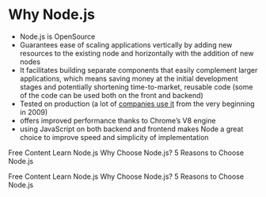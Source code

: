 # Why Node.js

* Node.js is OpenSource
* Guarantees ease of scaling applications vertically by adding new resources to the existing node and horizontally with the addition of new nodes
* It facilitates building separate components that easily complement larger applications, which means saving money at the initial development stages and potentially shortening time-to-market, reusable code (some of the code can be used both on the front and backend)
* Tested on production (a lot of [companies use it](https://selleo.com/blog/10-successful-companies-using-nodejs) from the very beginning in 2009)
* offers improved performance thanks to Chrome’s V8 engine
* using JavaScript on both backend and frontend makes Node a great choice to improve speed and simplicity of implementation

<ResourceGroupTitle>Free Content</ResourceGroupTitle>
<BadgeLink colorScheme='yellow' badgeText='Read' href='https://nodejs.dev/en/learn/'>Learn Node.js</BadgeLink>
<BadgeLink colorScheme='yellow' badgeText='Read' href='https://medium.com/selleo/why-choose-node-js-b0091ad6c3fc'>Why Choose Node.js?</BadgeLink>
<BadgeLink colorScheme='yellow' badgeText='Read' href='https://www.bitovi.com/blog/5-reasons-to-choose-nodejs'>5 Reasons to Choose Node.js</BadgeLink>

<ResourceGroupTitle>Free Content</ResourceGroupTitle>
<BadgeLink colorScheme='yellow' badgeText='Read' href='https://nodejs.dev/en/learn/'>Learn Node.js</BadgeLink>
<BadgeLink colorScheme='yellow' badgeText='Read' href='https://medium.com/selleo/why-choose-node-js-b0091ad6c3fc'>Why Choose Node.js?</BadgeLink>
<BadgeLink colorScheme='yellow' badgeText='Read' href='https://www.bitovi.com/blog/5-reasons-to-choose-nodejs'>5 Reasons to Choose Node.js</BadgeLink>
